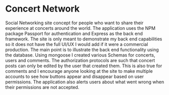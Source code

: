 <h1> Concert Network </h1>
<p> Social Networking site concept for people who want to share their experience at concerts around the world.
  The application uses the NPM package Passport for authentication and Express as the back end framework.
  The site is only meant to demonstrate my back end capabilities so it does not have the full UI/UX
  I would add if it were a commercial production. The main point is to illustrate the back end functionality using the database. Using mongoose I created various Schemas for concerts, users and comments. The authorization protocols are such
  that concert posts can only be edited by the user that created them. This is also true for comments and I encourage anyone
  looking at the site to make multiple accounts to see how buttons appear and disappear based on user permissions. The application also alerts users about what went wrong when their permissions are not accepted. </p>
